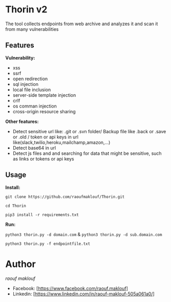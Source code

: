 # Thorin v2
The tool collects endpoints from web archive and analyzes it and scan it from many vulnerabilities
## Features 
**Vulnerability:** 
* xss 
* ssrf
* open redirection 
* sql injection  
* local file inclusion 
* server-side template injection 
* crlf 
* os comman injection  
* cross-origin resource sharing

**Other features:**
* Detect sensitive url like: .git or .svn folder/ Backup file like .back or .save or .old / token or api keys in url  like(slack,twilio,heroku,mailchamp,amazon,...)
* Detect base64 in url 
* Detect js files and and searching for data that might be sensitive, such as links or tokens or api keys 

## Usage
**Install:**

`git clone https://github.com/raoufmaklouf/Thorin.git`

`cd Thorin`

`pip3 install -r requirements.txt
`

**Run:**

`python3 thorin.py -d domain.com` & `python3 thorin.py -d sub.domain.com`


 `python3 thorin.py -f endpointfile.txt`



# **Author** #
*raouf maklouf*
* Facebook: [https://www.facebook.com/raouf.maklouf]
* Linkedin: [https://www.linkedin.com/in/raouf-maklouf-505a061a0/]
